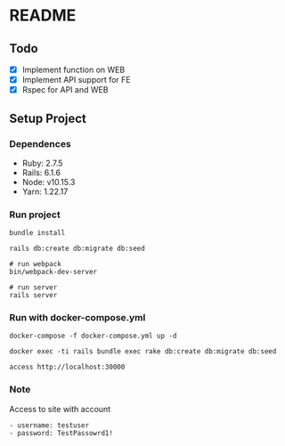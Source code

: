 # README
## Todo
- [x] Implement function on WEB
- [x] Implement API support for FE
- [x] Rspec for API and WEB

## Setup Project
### Dependences
- Ruby: 2.7.5
- Rails: 6.1.6
- Node: v10.15.3
- Yarn: 1.22.17

### Run project

```
bundle install

rails db:create db:migrate db:seed

# run webpack
bin/webpack-dev-server

# run server
rails server
```

### Run with docker-compose.yml

```
docker-compose -f docker-compose.yml up -d

docker exec -ti rails bundle exec rake db:create db:migrate db:seed

access http://localhost:30000
```

### Note
Access to site with account

```
- username: testuser
- password: TestPassowrd1!
```